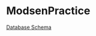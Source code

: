# ModsenPractice
[Database Schema](https://github.com/lepeshcoder/ModsenPractice/files/11712338/db.pdf)
